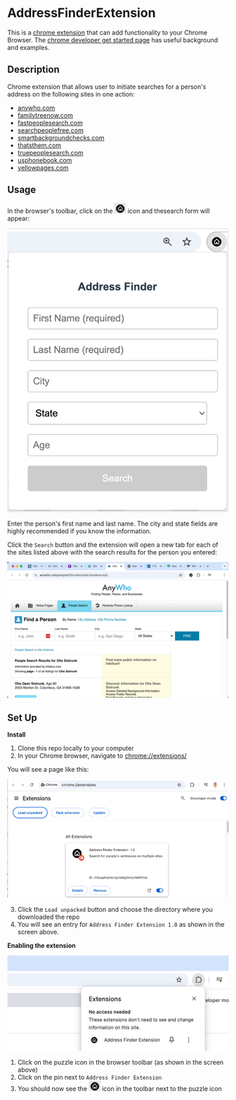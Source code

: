 # AddressFinderExtension

This is a [chrome extension](https://developer.chrome.com/docs/extensions/develop) that can add functionality to your Chrome Browser. The [chrome developer get started page](https://developer.chrome.com/docs/extensions/get-started) has useful background and examples.

## Description

Chrome extension that allows user to initiate searches for a person's address on the following sites in one action:

 - [anywho.com](https://www.anywho.com)
 - [familytreenow.com](https://www.familytreenow.com)
 - [fastpeoplesearch.com](https://www.fastpeoplesearch.com)
 - [searchpeoplefree.com](https://www.searchpeoplefree.com)
 - [smartbackgroundchecks.com](https://www.smartbackgroundchecks.com)
 - [thatsthem.com](https://thatsthem.com)
 - [truepeoplesearch.com](https://www.truepeoplesearch.com)
 - [usphonebook.com](https://www.usphonebook.com)
 - [yellowpages.com](https://people.yellowpages.com/whitepages)


## Usage

In the browser's toolbar, click on the ![home_icon](docs/black_home_icon.png) icon and thesearch form will appear:

![search_form](docs/search_form.png)

Enter the person's first name and last name. The city and state fields are highly recommended if you know the information. 

Click the `Search` button and the extension will open a new tab for each of the sites listed above with the search results for the person you entered:

 ![browser_with_tabs_open](docs/browser_with_tabs_open.png)

## Set Up

**Install**

 1. Clone this repo locally to your computer
 2. In your Chrome browser, navigate to [chrome://extensions/](chrome://extensions/)  

You will see a page like this:

 ![install_extension](docs/install_extension.png)


 3. Click the `Load unpacked` button and choose the directory where you downloaded the repo
 4. You will see an entry for `Address Finder Extension 1.0` as shown in the screen above. 


**Enabling the extension**

 ![enable_extension](docs/enable_extension.png)

1. Click on the puzzle icon in the browser toolbar (as shown in the screen above)
2. Click on the pin next to `Address Finder Extension`
3. You should now see the ![home_icon](docs/black_home_icon.png) icon in the toolbar next to the puzzle icon
